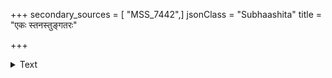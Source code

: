 +++
secondary_sources = [ "MSS_7442",]
jsonClass = "Subhaashita"
title = "एकः स्तनस्तुङ्गतरः"

+++

<details><summary>Text</summary>

एकः स्तनस्तुङ्गतरः परस्य वार्तामिव प्रष्टुमगान् मुखाग्रम्।  
यस्याः प्रियार्धस्थितिमुद्वहन्त्याः सा पातु वः पर्वतराजपुत्री॥
</details>
